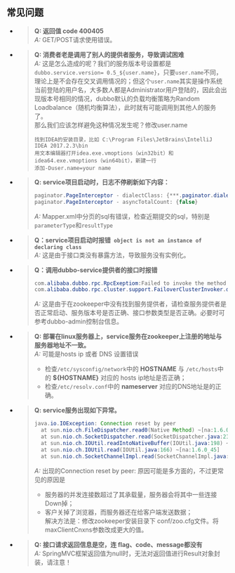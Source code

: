 ## 常见问题
* > **Q: 返回值 code 400405** <br> *A:* GET/POST请求使用错误。
* > **Q: 消费者老是调用了别人的提供者服务，导致调试困难**<br> *A:* 这是怎么造成的呢？我们的服务版本号设置都是`dubbo.service.version= 0.5_${user.name}`，只要`user.name`不同，理论上是不会存在交叉调用情况的；但这个`user.name`其实是操作系统当前登陆的用户名，大多数人都是Administrator用户登陆的，因此会出现版本号相同的情况，dubbo默认的负载均衡策略为Random Loadbalance（随机均衡算法），此时就有可能调用到其他人的服务了。<br>那么我们应该怎样避免这种情况发生呢？修改user.name
    > ``` text
    > 找到IDEA的安装目录，比如 C:\Program Files\JetBrains\IntelliJ IDEA 2017.2.3\bin 
    > 用文本编辑器打开idea.exe.vmoptions（win32bit）和idea64.exe.vmoptions（win64bit），新建一行
    > 添加-Duser.name=your name
    > ```
* > **Q: service项目启动时，日志不停刷新如下内容：**
    > ``` java
    > paginator.PageInterceptor - dialectClass: {***.paginator.dialect.OracleDialect} 
    > paginator.PageInterceptor - asyncTotalCount: {false}  
    > ```
    > *A:* Mapper.xml中分页的sql有错误，检查近期提交的sql，特别是`parameterType`和`resultType`
* > **Q：service项目启动时报错` object is not an instance of declaring class`**<br> *A:* 这是由于接口类没有暴露方法，导致服务没有实例化。
* > **Q：调用dubbo-service提供者的接口时报错**
    > ``` java
    > com.alibaba.dubbo.rpc.RpcExeptiom:Failed to invoke the method
    > com.alibaba.dubbo.rpc.cluster.support.FailoverClusterInvoker.doInvoke(FailoverClusterInvoker.java:101)
    > ```
    > *A:* 这是由于在zookeeper中没有找到服务提供者，请检查服务提供者是否正常启动、服务版本号是否正确、接口参数类型是否正确。必要时可参考dubbo-admin控制台信息。
* > **Q: 部署在linux服务器上，service服务在zookeeper上注册的地址与服务器地址不一致。** <br>*A:* 可能是hosts ip 或者 DNS 设置错误
    > +  检查`/etc/sysconfig/network`中的 **HOSTNAME** 与 `/etc/hosts`中的 **${HOSTNAME}** 对应的 hosts ip地址是否正确；
    > +  检查`/etc/resolv.conf`中的 **nameserver** 对应的DNS地址是的正确。
* > **Q: service服务出现如下异常。** 
    > ``` java
    > java.io.IOException: Connection reset by peer
    >   at sun.nio.ch.FileDispatcher.read0(Native Method) ~[na:1.6.0_45]
    >   at sun.nio.ch.SocketDispatcher.read(SocketDispatcher.java:21) ~[na:1.6.0_45]
    >   at sun.nio.ch.IOUtil.readIntoNativeBuffer(IOUtil.java:198) ~[na:1.6.0_45]
    >   at sun.nio.ch.IOUtil.read(IOUtil.java:166) ~[na:1.6.0_45]
    >   at sun.nio.ch.SocketChannelImpl.read(SocketChannelImpl.java:245) ~[na:1.6.0_45]
    > ```
    > *A:* 出现的Connection reset by peer: 原因可能是多方面的，不过更常见的原因是
    > +  服务器的并发连接数超过了其承载量，服务器会将其中一些连接Down掉；
    > +  客户关掉了浏览器，而服务器还在给客户端发送数据；<br>
    > 解决方法是：修改zookeeper安装目录下 conf/zoo.cfg文件。将maxClientCnxns参数改成更大的值。
* > **Q: 接口请求返回信息是空，连 flag、code、message都没有** <br>*A:* SpringMVC框架返回值为null时，无法对返回值进行Result对象封装，请注意！



